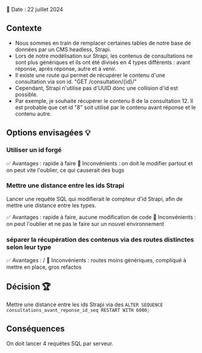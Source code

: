 📅 Date : 22 juillet 2024

## Contexte

- Nous sommes en train de remplacer certaines tables de notre base de données par un CMS headless, Strapi. 
- Lors de notre modélisation sur Strapi, les contenus de consultations ne sont plus génériques et ils ont été divisés en 4 types différents : avant réponse, après réponse, autre et à venir.
- Il existe une route qui permet de récupérer le contenu d'une consultation via son id. "GET /consultation/{id}/"
- Cependant, Strapi n'utilise pas d'UUID donc une collision d'id est possible.
- Par exemple, je souhaite récupérer le contenu 8 de la consultation 12. Il est probable que cet id "8" soit utilisé par le contenu avant réponse et le contenu autre.

## Options envisagées 💡

### Utiliser un id forgé
✅ Avantages : rapide à faire
🚫 Inconvénients : on doit le modifier partout et on peut vite l'oublier, ce qui causerait des bugs

### Mettre une distance entre les ids Strapi
Lancer une requête SQL qui modifierait le compteur d'id Strapi, afin de mettre une distance entre les types.

✅ Avantages : rapide à faire, aucune modification de code
🚫 Inconvénients : on peut l'oublier et ne pas le faire sur un nouvel environnement

### séparer la récupération des contenus via des routes distinctes selon leur type
✅ Avantages : /
🚫 Inconvénients : routes moins génériques, compliqué à mettre en place, gros refactos 

## Décision 🏆
Mettre une distance entre les ids Strapi via des `ALTER SEQUENCE consultations_avant_reponse_id_seq RESTART WITH 6000;`

## Conséquences
On doit lancer 4 requêtes SQL par serveur.
